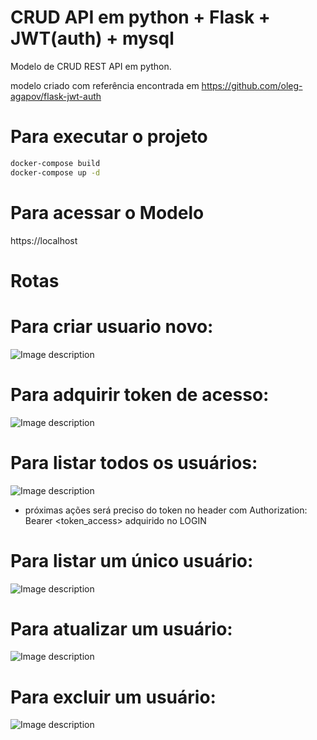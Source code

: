 # CRUD API em python + Flask + JWT(auth) + mysql

Modelo de CRUD REST API em python.

modelo criado com referência encontrada em https://github.com/oleg-agapov/flask-jwt-auth


# Para executar o projeto

``` bash
docker-compose build
docker-compose up -d

```

# Para acessar o Modelo

https://localhost

# Rotas

# Para criar usuario novo:
![Image description](https://i.imgur.com/WF6kGSS.png)

# Para adquirir token de acesso:
![Image description](https://i.imgur.com/W91rG7z.png)

# Para listar todos os usuários:
![Image description](https://i.imgur.com/QVEozn3.png)


* próximas ações será preciso do token no header com Authorization: Bearer <token_access> adquirido no LOGIN
  
# Para listar um único usuário:
![Image description](https://i.imgur.com/vIsOqTQ.png)

# Para atualizar um usuário:
![Image description](https://i.imgur.com/0BvRqI0.png)

# Para excluir um usuário:
![Image description](https://i.imgur.com/kAylJz7.png)

